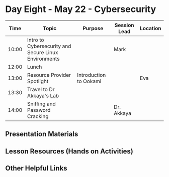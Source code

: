 # Day Eight - May 22 - Cybersecurity

| Time | Topic | Purpose | Session Lead | Location |
|------|-------|---------|--------------|----------|
| 10:00 | Intro to Cybersecurity and Secure Linux Environments | | Mark | | 
| 12:00 | Lunch | | | |
| 13:00 | Resource Provider Spotlight | Introduction to Ookami | | Eva | 
| 13:30 | Travel to Dr Akkaya's Lab | | | |
| 14:00 | Sniffing and Password Cracking | | Dr. Akkaya | | 

## Presentation Materials

## Lesson Resources (Hands on Activities)

## Other Helpful Links
